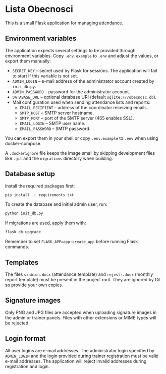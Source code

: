 # Lista Obecnosci

This is a small Flask application for managing attendance.

## Environment variables

The application expects several settings to be provided through environment variables.
Copy `.env.example` to `.env` and adjust the values, or export them manually:

- `SECRET_KEY` – secret used by Flask for sessions. The application will fail to start if this variable is not set.
- `ADMIN_LOGIN` – e-mail address of the administrator account created by `init_db.py`.
- `ADMIN_PASSWORD` – password for the administrator account.
- `DATABASE_URL` – optional database URI (default `sqlite:///obecnosc.db`).
- Mail configuration used when sending attendance lists and reports:
  - `EMAIL_RECIPIENT` – address of the coordinator receiving emails.
  - `SMTP_HOST` – SMTP server hostname.
  - `SMTP_PORT` – port of the SMTP server (465 enables SSL).
  - `EMAIL_LOGIN` – SMTP user name.
  - `EMAIL_PASSWORD` – SMTP password.

You can export them in your shell or copy `.env.example` to `.env` when using docker-compose.

A `.dockerignore` file keeps the image small by skipping development files like `.git` and the `migrations` directory when building.

## Database setup

Install the required packages first:

```bash
pip install -r requirements.txt
```

To create the database and initial admin user, run:

```bash
python init_db.py
```

If migrations are used, apply them with:

```bash
flask db upgrade
```

Remember to set `FLASK_APP=app:create_app` before running Flask commands.

## Templates

The files `szablon.docx` (attendance template) and `rejestr.docx` (monthly report template) must be present in the project root. They are ignored by Git so provide your own copies.

## Signature images

Only PNG and JPG files are accepted when uploading signature images in the admin
or trainer panels. Files with other extensions or MIME types will be rejected.

## Login format

All user logins are e-mail addresses. The administrator login specified by
`ADMIN_LOGIN` and the login provided during trainer registration must be valid
e-mail addresses. The application will reject invalid addresses during
registration and login.
